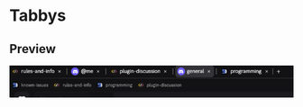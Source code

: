 # Tabbys

## Preview

![preview1](https://raw.githubusercontent.com/Skamt/BDAddons/main/Tabbys/assets/preview.png)
